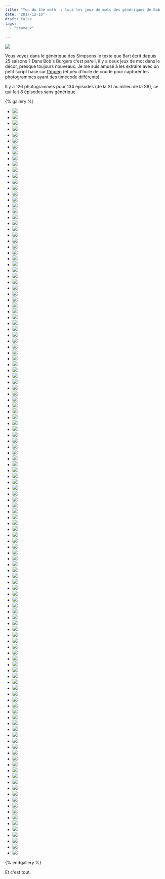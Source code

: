 ```yaml
---
title: "You do the meth  : tous les jeux de mots des génériques de Bob's Burgers"
date: "2017-12-10"
draft: false
tags:
  - "travaux"

---
```


![](/assets/images/Bobs-Burgers-S07E17-Zero-Larp-Thirty..png)

Vous voyez dans le générique des Simpsons le texte que Bart écrit depuis 25 saisons ? Dans Bob's Burgers c'est pareil, il y a deux jeux de mot dans le décor, presque toujours nouveaux. Je me suis amusé à les extraire avec un petit script basé sur [ffmpeg](http://ffmpeg.org/) (et peu d'huile de coude pour capturer les photogrammes ayant des timecode différents).

Il y a 126 photogrammes pour 134 épisodes (de la S1 au milieu de la S8), ce qui fait 8 épisodes sans générique.


{% gallery %}

- ![](/assets/images/Bobs-Burgers-S01E01-Human-Flesh.png '')
- ![](/assets/images/Bobs-Burgers-S01E02-Crawl-Space.png '')
- ![](/assets/images/Bobs-Burgers-S01E03-Sacred-Cow.png '')
- ![](/assets/images/Bobs-Burgers-S01E04-Sexy-Dance-Fighting.png '')
- ![](/assets/images/Bobs-Burgers-S01E05-Hamburger-Dinner-Theater.png '')
- ![](/assets/images/Bobs-Burgers-S01E06-Sheesh-Cab-Bob.png '')
- ![](/assets/images/Bobs-Burgers-S01E07-Bed-Breakfast.png '')
- ![](/assets/images/Bobs-Burgers-S01E08-Art-Crawl.png '')
- ![](/assets/images/Bobs-Burgers-S01E09-Spaghetti-Western-Meatballs.png '')
- ![](/assets/images/Bobs-Burgers-S01E10-Burger-Wars.png '')
- ![](/assets/images/Bobs-Burgers-S01E11-Weekend-Morts.png '')
- ![](/assets/images/Bobs-Burgers-S01E12-Lobsterfest.png '')
- ![](/assets/images/Bobs-Burgers-S01E13-Torpedo.png '')
- ![](/assets/images/Bobs-Burgers-S02E01-The-Belchies.png '')
- ![](/assets/images/Bobs-Burgers-S02E02-Bob-Day-Afternoon.png '')
- ![](/assets/images/Bobs-Burgers-S02E03-Synchronized-Swimming.png '')
- ![](/assets/images/Bobs-Burgers-S02E04-Burgerboss.png '')
- ![](/assets/images/Bobs-Burgers-S02E05-Food-Truckin.png '')
- ![](/assets/images/Bobs-Burgers-S02E06-Dr-Yap.png '')
- ![](/assets/images/Bobs-Burgers-S02E07-Moody-Foodie-.png '')
- ![](/assets/images/Bobs-Burgers-S02E08-Bad-Tina.png '')
- ![](/assets/images/Bobs-Burgers-S02E09-Beefsquatch.png '')
- ![](/assets/images/Bobs-Burgers-S03E01-Ear-sy-Rider.png '')
- ![](/assets/images/Bobs-Burgers-S03E02-Full-Bars-.png '')
- ![](/assets/images/Bobs-Burgers-S03E03-Bob-Fires-the-Kids-.png '')
- ![](/assets/images/Bobs-Burgers-S03E03-Bob-Fires-the-Kids.png '')
- ![](/assets/images/Bobs-Burgers-S03E04-Mutiny-on-the-Windbreaker.png '')
- ![](/assets/images/Bobs-Burgers-S03E05-An-Indecent-Thanksgiving-Proposal.png '')
- ![](/assets/images/Bobs-Burgers-S03E06-The-Deepening.png '')
- ![](/assets/images/Bobs-Burgers-S03E07-Tina-rannosaurus-Wrecks.png '')
- ![](/assets/images/Bobs-Burgers-S03E08-The-Unbearable-Like-Likeness-of-Gene.png '')
- ![](/assets/images/Bobs-Burgers-S03E09-God-Rest-Ye-Merry-Gentle-Mannequins.png '')
- ![](/assets/images/Bobs-Burgers-S03E10-Mother-Daughter-Laser-Razor.png '')
- ![](/assets/images/Bobs-Burgers-S03E11-Nude-Beach.png '')
- ![](/assets/images/Bobs-Burgers-S03E12-Broadcast-Wagstaff-School-News.png '')
- ![](/assets/images/Bobs-Burgers-S03E13-My-Fuzzy-Valentine.png '')
- ![](/assets/images/Bobs-Burgers-S03E14-Lindapendent-Woman.png '')
- ![](/assets/images/Bobs-Burgers-S03E15-O-T-The-Outside-Toilet.png '')
- ![](/assets/images/Bobs-Burgers-S03E16-Topsy.png '')
- ![](/assets/images/Bobs-Burgers-S03E17-Two-for-Tina.png '')
- ![](/assets/images/Bobs-Burgers-S03E18-It-Snakes-a-Village.png '')
- ![](/assets/images/Bobs-Burgers-S03E19-Family-Fracas.png '')
- ![](/assets/images/Bobs-Burgers-S03E20-The-Kids-Run-the-Restaurant.png '')
- ![](/assets/images/Bobs-Burgers-S03E21-Boyz-4-Now.png '')
- ![](/assets/images/Bobs-Burgers-S03E22-Carpe-Museum.png '')
- ![](/assets/images/Bobs-Burgers-S03E23-The-Unnatural.png '')
- ![](/assets/images/Bobs-Burgers-S04E01-A-River-Runs-Through-Bob.png '')
- ![](/assets/images/Bobs-Burgers-S04E02-Fort-Night.png '')
- ![](/assets/images/Bobs-Burgers-S04E03-Seaplane.png '')
- ![](/assets/images/Bobs-Burgers-S04E04-My-Big-Fat-Greek-Bob.png '')
- ![](/assets/images/Bobs-Burgers-S04E05-Turkey-in-a-Can.png '')
- ![](/assets/images/Bobs-Burgers-S04E06-Purple-Rain-Union-.png '')
- ![](/assets/images/Bobs-Burgers-S04E07-Bob-and-Deliver.png '')
- ![](/assets/images/Bobs-Burgers-S04E08-Christmas-in-the-Car.png '')
- ![](/assets/images/Bobs-Burgers-S04E09-Slumber-Party.png '')
- ![](/assets/images/Bobs-Burgers-S04E10-Presto-Tina-O-.png '')
- ![](/assets/images/Bobs-Burgers-S04E11-Easy-Com-mercial-Easy-Go-mercial-.png '')
- ![](/assets/images/Bobs-Burgers-S04E12-The-Frond-Files.png '')
- ![](/assets/images/Bobs-Burgers-S04E13-Mazel-Tina.png '')
- ![](/assets/images/Bobs-Burgers-S04E14-Uncle-Teddy.png '')
- ![](/assets/images/Bobs-Burgers-S04E15-The-Kids-Rob-a-Train.png '')
- ![](/assets/images/Bobs-Burgers-S04E16-I-Get-Psy-chic-Out-Of-You.png '')
- ![](/assets/images/Bobs-Burgers-S04E17-The-Equestranauts.png '')
- ![](/assets/images/Bobs-Burgers-S04E18-Ambergris.png '')
- ![](/assets/images/Bobs-Burgers-S04E19-The-Kids-Run-Away.png '')
- ![](/assets/images/Bobs-Burgers-S04E20-Gene-It-On.png '')
- ![](/assets/images/Bobs-Burgers-S05E03-Friends-with-Burger-fits..png '')
- ![](/assets/images/Bobs-Burgers-S05E05-Best-Burger-..png '')
- ![](/assets/images/Bobs-Burgers-S05E06-Father-of-the-Bob-..png '')
- ![](/assets/images/Bobs-Burgers-S05E07-Tina-Tailor-Soldier-Spy-..png '')
- ![](/assets/images/Bobs-Burgers-S05E08-Midday-Run-..png '')
- ![](/assets/images/Bobs-Burgers-S05E09-Speakeasy-Rider-..png '')
- ![](/assets/images/Bobs-Burgers-S05E10-Late-Afternoon-in-the-Garden-of-Bob-and-Louise-..png '')
- ![](/assets/images/Bobs-Burgers-S05E11-Cant-Buy-Me-Math-..png '')
- ![](/assets/images/Bobs-Burgers-S05E12-The-Millie-churian-Candidate-..png '')
- ![](/assets/images/Bobs-Burgers-S05E13-The-Gayle-Tales-..png '')
- ![](/assets/images/Bobs-Burgers-S05E14-Lil-Hard-Dad-..png '')
- ![](/assets/images/Bobs-Burgers-S05E15-Adventures-in-Chinchilla-Sitting-..png '')
- ![](/assets/images/Bobs-Burgers-S05E16-The-Runaway-Club-..png '')
- ![](/assets/images/Bobs-Burgers-S05E17-Itty-Bitty-Ditty-Committee-..png '')
- ![](/assets/images/Bobs-Burgers-S05E18-Eat-Spray-Linda-..png '')
- ![](/assets/images/Bobs-Burgers-S05E19-Housetrap-..png '')
- ![](/assets/images/Bobs-Burgers-S05E20-Hawk-Chick-..png '')
- ![](/assets/images/Bobs-Burgers-S06E01-Sliding-Bobs..png '')
- ![](/assets/images/Bobs-Burgers-S06E01-Sliding-Bobs.png '')
- ![](/assets/images/Bobs-Burgers-S06E02-The-Land-Ship..png '')
- ![](/assets/images/Bobs-Burgers-S06E03-Hauntening..png '')
- ![](/assets/images/Bobs-Burgers-S06E04-Gayle-Makin-Bob-Sled..png '')
- ![](/assets/images/Bobs-Burgers-S06E05-Nice-Capades..png '')
- ![](/assets/images/Bobs-Burgers-S06E06-The-Cook-the-Steve-the-Gayle-Her-Lover..png '')
- ![](/assets/images/Bobs-Burgers-S06E07-The-Gene-and-Courtney-Show..png '')
- ![](/assets/images/Bobs-Burgers-S06E08-Sexy-Dance-Healing..png '')
- ![](/assets/images/Bobs-Burgers-S06E09-Sacred-Couch..png '')
- ![](/assets/images/Bobs-Burgers-S06E10-Lice-Things-are-Lice..png '')
- ![](/assets/images/Bobs-Burgers-S06E11-House-of-1000-Bounces..png '')
- ![](/assets/images/Bobs-Burgers-S06E12-Stand-By-Gene..png '')
- ![](/assets/images/Bobs-Burgers-S06E13-Wag-the-Hog..png '')
- ![](/assets/images/Bobs-Burgers-S06E14-The-Hormone-iums..png '')
- ![](/assets/images/Bobs-Burgers-S06E15-Pro-Tiki-Con-Tiki..png '')
- ![](/assets/images/Bobs-Burgers-S06E16-Bye-Bye-Boo-Boo..png '')
- ![](/assets/images/Bobs-Burgers-S06E17-The-Horse-Rider-er..png '')
- ![](/assets/images/Bobs-Burgers-S06E18-Secret-Admiral-irer..png '')
- ![](/assets/images/Bobs-Burgers-S06E19-Glued-Where’s-My-Bob.png '')
- ![](/assets/images/Bobs-Burgers-S07E01-Flu-ouise..png '')
- ![](/assets/images/Bobs-Burgers-S07E02-Sea-Me-Now..png '')
- ![](/assets/images/Bobs-Burgers-S07E03-Teen-A-Witch..png '')
- ![](/assets/images/Bobs-Burgers-S07E04-They-Serve-Horses-Dont-They..png '')
- ![](/assets/images/Bobs-Burgers-S07E05-Larger-Brother-Where-Fart-Thou..png '')
- ![](/assets/images/Bobs-Burgers-S07E06-The-Quirk-ducers..png '')
- ![](/assets/images/Bobs-Burgers-S07E08-Ex-MachTina..png '')
- ![](/assets/images/Bobs-Burgers-S07E10-Theres-No-Business-Like-Mr-Business-Business..png '')
- ![](/assets/images/Bobs-Burgers-S07E11-A-Few-Gurt-Me..png '')
- ![](/assets/images/Bobs-Burgers-S07E12-Like-Gene-for-Chocolat..png '')
- ![](/assets/images/Bobs-Burgers-S07E13-The-Grand-Mama-Pest-Hote..png '')
- ![](/assets/images/Bobs-Burgers-S07E14-Aquaticism..png '')
- ![](/assets/images/Bobs-Burgers-S07E15-Aint-Miss-Debatin..png '')
- ![](/assets/images/Bobs-Burgers-S07E16-Eggs-for-Days..png '')
- ![](/assets/images/Bobs-Burgers-S07E17-Zero-Larp-Thirty..png '')
- ![](/assets/images/Bobs-Burgers-S07E18-The-Laser-inth..png '')
- ![](/assets/images/Bobs-Burgers-S07E19-Thelma-Louise-Except-Thelma-is-Linda..png '')
- ![](/assets/images/Bobs-Burgers-S07E20-Mom-Lies-and-Videotapes..png '')
- ![](/assets/images/Bobs-Burgers-S07E21-Paraders-of-the-Lost-Float..png '')
- ![](/assets/images/Bobs-Burgers-S07E22-Into-the-Mild..png '')
- ![](/assets/images/Bobs-Burgers-S08E02-The-Silence-of-the-Louise.png '')
- ![](/assets/images/Bobs-Burgers-S08E03-The-Wolf-of-Wharf-Street.png '')
- ![](/assets/images/Bobs-Burgers-S08E04.png '')
- ![](/assets/images/Bobs-Burgers-S08E05-Thanks-Hoarding.png '')


{% endgallery %}

Et c'est tout.
